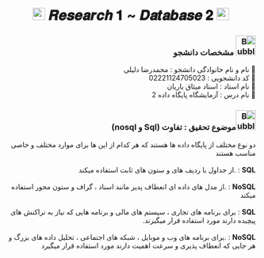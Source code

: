 <h1 align="center">
      <img src="https://emoji.discord.st/emojis/768b108d-274f-4f44-a634-8477b16efce7.gif" width="25">
    𝑹𝒆𝒔𝒆𝒂𝒓𝒄𝒉 𝟏 ~ 𝑫𝒂𝒕𝒂𝒃𝒂𝒔𝒆 𝟐
      <img src="https://emoji.discord.st/emojis/768b108d-274f-4f44-a634-8477b16efce7.gif" width="25">
</h1>


<div dir="rtl">
<h3 dir="rtl"><img src="https://raw.githubusercontent.com/Tarikul-Islam-Anik/Animated-Fluent-Emojis/master/Emojis/Symbols/Bubbles.png" alt="Bubbles" width="40" height="40" /> مشخصات دانشجو</h3>
    
💢 نام و نام خانوادگی دانشجو : محمدرضا دلیلی
<br>
💢 کد دانشجویی : 02221124705023
<br>
💢 نام استاد : استاد میثاق یاریان
<br>
💢 نام درس : آزمایشگاه پایگاه داده 2

</div>



<h3 dir="rtl"><img src="https://raw.githubusercontent.com/Tarikul-Islam-Anik/Animated-Fluent-Emojis/master/Emojis/Symbols/Bubbles.png" alt="Bubbles" width="40" height="40" />موضوع تحقیق : تفاوت (Sql و nosql)</h3>

<div dir="rtl">

دو نوع مختلف از پایگاه داده ها هستند که هر کدام از این ها برای موارد مختلف و خاصی مناسب هستند
<br>
<br>
**SQL** : .از جداول با ردیف های و ستون های ثابت استفاده میکند 
<br>
<br>
 **NoSQL** : .از مدل های داده ای انعطاف پدیر مانند اسناد ، گراف و ستون محور استفاده میکند
<br>
<br>
**SQL** : برای برنامه های تجاری ، سیستم های مالی و برنامه هایی که نیاز به تراکنش های پیچیده دارند مورد استفاده قرار میگیرند.
<br>
<br>
 **NoSQL** : .برای برنامه های وب و موبایل ، شبکه های اجتماعی ، تحلیل داده های بزرگ  و هر جایی که انعطاف پذیری و سرعت اهمیت دارند مورد استفاده قرار میگیرد
<br>

    
</div>
